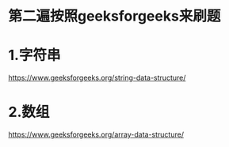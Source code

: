 # 第二遍按照geeksforgeeks来刷题
# 1.字符串  
https://www.geeksforgeeks.org/string-data-structure/
# 2.数组  
https://www.geeksforgeeks.org/array-data-structure/
